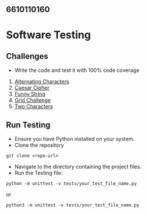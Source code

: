 ## 6610110160

# Software Testing
 
## Challenges
 - Write the code and test it with 100% code coverage
   
1. [Alternating Characters](https://www.hackerrank.com/challenges/alternating-characters/problem?isFullScreen=true)
2. [Caesar Cipher](https://www.hackerrank.com/challenges/caesar-cipher-1/problem?isFullScreen=true)
3. [Funny String](https://www.hackerrank.com/challenges/funny-string/problem?isFullScreen=true)
4. [Grid Challenge](https://www.hackerrank.com/challenges/grid-challenge/problem?isFullScreen=true)
5. [Two Characters](https://www.hackerrank.com/challenges/two-characters/problem?isFullScreen=true)

## Run Testing
  - Ensure you have Python installed on your system.
  - Clone the repository 
```Copy code
git clone <repo-url>
```
  - Navigate to the directory containing the project files.
  - Run the Testing file:

```Copy code
python -m unittest -v tests/your_test_file_name.py
```
or

```Copy code
python3 -m unittest -v tests/your_test_file_name.py
```